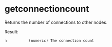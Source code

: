 # getconnectioncount

Returns the number of connections to other nodes.

Result:
```
n          (numeric) The connection count
```